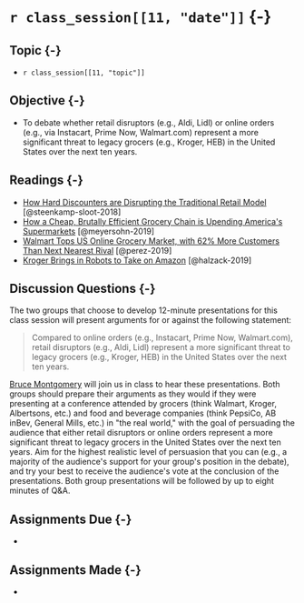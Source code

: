 # `r class_session[[11, "date"]]` {-}

## Topic {-}

- `r class_session[[11, "topic"]]`

## Objective {-}

- To debate whether retail disruptors (e.g., Aldi, Lidl) or online orders (e.g.,
via Instacart, Prime Now, Walmart.com) represent a more significant threat to
legacy grocers (e.g., Kroger, HEB) in the United States over the next ten years.

## Readings {-}

- [How Hard Discounters are Disrupting the Traditional Retail
Model][steenkamp-sloot-2018] [@steenkamp-sloot-2018]
- [How a Cheap, Brutally Efficient Grocery Chain is Upending America's
Supermarkets][meyersohn-2019] [@meyersohn-2019]
- [Walmart Tops US Online Grocery Market, with 62% More Customers Than Next
Nearest Rival][perez-2019] [@perez-2019]
- [Kroger Brings in Robots to Take on Amazon][halzack-2019] [@halzack-2019]

## Discussion Questions {-}

The two groups that choose to develop 12-minute presentations for this class
session will present arguments for or against the following statement:

> Compared to online orders (e.g., Instacart, Prime Now, Walmart.com), retail
disruptors (e.g., Aldi, Lidl) represent a more significant threat to legacy
grocers (e.g., Kroger, HEB) in the United States over the next ten years.

[Bruce Montgomery][] will join us in class to hear these presentations. Both
groups should prepare their arguments as they would if they were presenting at a
conference attended by grocers (think Walmart, Kroger, Albertsons, etc.) and
food and beverage companies (think PepsiCo, AB inBev, General Mills, etc.) in
"the real world," with the goal of persuading the audience that either retail
disruptors or online orders represent a more significant threat to legacy
grocers in the United States over the next ten years. Aim for the highest
realistic level of persuasion that you can (e.g., a majority of the audience's
support for your group's position in the debate), and try your best to receive
the audience's vote at the conclusion of the presentations. Both group
presentations will be followed by up to eight minutes of Q&A.

## Assignments Due {-}

- 

## Assignments Made {-}

- 

[Bruce Montgomery]: https://www.linkedin.com/in/brucemontgomery/
[meyersohn-2019]: https://www.cnn.com/interactive/2019/05/business/aldi-walmart-low-food-prices/
[steenkamp-sloot-2018]: https://blackboard.comm.virginia.edu/bbcswebdav/pid-136761-dt-content-rid-864214_1/xid-864214_1
[perez-2019]: https://techcrunch.com/2019/08/13/walmart-tops-u-s-online-grocery-market-with-62-more-customers-than-next-nearest-rival/
[halzack-2019]: https://www.seattletimes.com/business/kroger-brings-in-robots-to-take-on-amazon/
